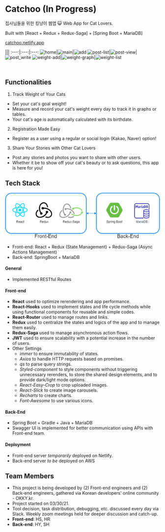 # Catchoo (In Progress)
집사님들을 위한 킹냥이 웹앱 😺
Web App for Cat Lovers.

Built with [React + Redux + Redux-Saga] + [Spring Boot + MariaDB]

[catchoo.netlify.app](https://catchoo.netlify.app)


|||
:---:|:---:|:---:
![home](.cat-app-client/public/readMeImg/Catchoo_home.png)|![main](.cat-app-client/public/readMeImg/Catchoo_main.png)|![add](.cat-app-client/public/readMeImg/Catchoo_add.png)
![post-list](.cat-app-client/public/readMeImg/Catchoo_post_list.png)|![post-view](.cat-app-client/public/readMeImg/Catchoo_post_view.png)|![post_write](.cat-app-client/public/readMeImg/Catchoo_post_write.png)
![weight-add](.cat-app-client/public/readMeImg/Catchoo_weight.png)|![weight-graph](.cat-app-client/public/readMeImg/Catchoo_weight-graph.png)|![weight-list](.cat-app-client/public/readMeImg/Catchoo_weight_list.png)

<br />

## Functionalities
1. Track Weight of Your Cats
- Set your cat's goal weight!
- Measure and record your cat's weight every day to track it in graphs or tables.
- Your cat's age is automatically calculated with its birthdate.

2. Registration Made Easy
- Register as a user using a regular or social login (Kakao, Naver) option!

3. Share Your Stories with Other Cat Lovers
- Post any stories and photos you want to share with other users.
- Whether it be to show off your cat's beauty or to ask questions, this app is here for you! <br />

## Tech Stack
![Catchoo_Tech_Stack](./cat-app-client/public/readMeImg/Catchoo_tech_stack.png)

- Front-end: React + Redux (State Management) + Redux-Saga (Async Actions Management)
- Back-end: SpringBoot + MariaDB

#### General
- Implemented RESTful Routes <br/>

#### Front-end
- **React** used to optimize rerendering and app performance.
- **React-Hooks** used to implement states and life cycle methods while using functional components for reusable and simple codes.
- **React-Router** used to manage routes and links.
- **Redux** used to centralize the states and logics of the app and to manage them easily.
- **Redux-Saga** used to manage asynchronous action flows.
- **JWT** used to ensure scalability with a potential increase in the number of users.
- Other Settings
  * _immer_ to ensure immutability of states.
  * _Axios_ to handle HTTP requests based on promises.
  * _qs_ to parse query strings.
  * _Styled-component_ to style components without triggering unnecessary rerenders, to store the shared design elements, and to provide dark/light mode options.
  * _React-Easy-Crop_ to crop uploaded images.
  * _React-Slick_ to create image carousels.
  * _Recharts_ to create charts.
  * _Font-Awesome_  to use various icons.

#### Back-End
- Spring Boot + Gradle + Java + MariaDB
- Swagger UI is implemented for better communication using APIs with Front-end team.

#### Deployment
- Front-end server *temporarily* deployed on Netlify.
- Back-end server *to be* deployed on AWS <br/>

## Team Members
- This project is being developed by (2) Front-end engineers and (2) Back-end engineers, gathered via Korean developers' online community - OKKY.kr.
- Project started on 03/30/21.
- Tool decision, task distribution, debugging, etc. discussed every day via Slack. Weekly zoom meetings held for deeper discussion and catch-up.
- **Front-end**: HS, HR
- **Back-end**: HY, SH <br />
